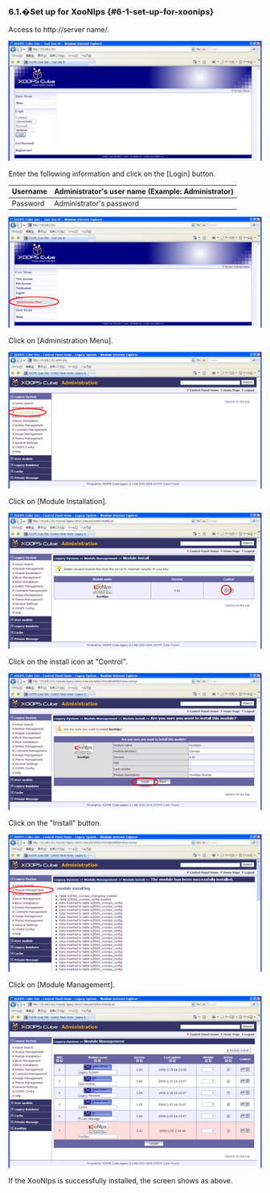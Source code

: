 ### 6.1.�Set up for XooNIps {#6-1-set-up-for-xoonips}

Access to http://server name/.

![](../../assets/xoonips-install01.png)

Enter the following information and click on the [Login] button.

| Username | Administrator&#039;s user name (Example: Administrator) |
| --- | --- |
| Password | Administrator&#039;s password |

![](../../assets/xoonips-install02.png)

Click on [Administration Menu].

![](../../assets/xoonips-install03.png)

Click on [Module Installation].

![](../../assets/xoonips-install04.png)

Click on the install icon at &quot;Control&quot;.

![](../../assets/xoonips-install05.png)

Click on the &quot;Install&quot; button.

![](../../assets/xoonips-install06.png)

Click on [Module Management].

![](../../assets/xoonips-install07.png)

If the XooNIps is successfully installed, the screen shows as above.